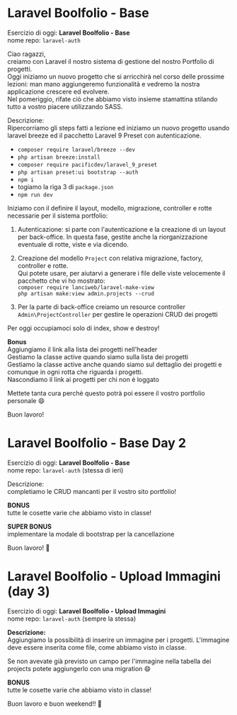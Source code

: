 # Laravel Boolfolio - Base

Esercizio di oggi: **Laravel Boolfolio - Base**  
nome repo: `laravel-auth`

Ciao ragazzi,  
creiamo con Laravel il nostro sistema di gestione del nostro Portfolio di progetti.  
Oggi iniziamo un nuovo progetto che si arricchirà nel corso delle prossime lezioni: man mano aggiungeremo funzionalità e vedremo la nostra applicazione crescere ed evolvere.  
Nel pomeriggio, rifate ciò che abbiamo visto insieme stamattina stilando tutto a vostro piacere utilizzando SASS.

Descrizione:  
Ripercorriamo gli steps fatti a lezione ed iniziamo un nuovo progetto usando laravel breeze ed il pacchetto Laravel 9 Preset con autenticazione.

-   `composer require laravel/breeze --dev`
-   `php artisan breeze:install`
-   `composer require pacificdev/laravel_9_preset`
-   `php artisan preset:ui bootstrap --auth`
-   `npm i`
-   togiamo la riga 3 di `package.json`
-   `npm run dev`

Iniziamo con il definire il layout, modello, migrazione, controller e rotte necessarie per il sistema portfolio:

1. Autenticazione: si parte con l'autenticazione e la creazione di un layout per back-office. In questa fase, gestite anche la riorganizzazione eventuale di rotte, viste e via dicendo.

2. Creazione del modello `Project` con relativa migrazione, factory, controller e rotte.  
   Qui potete usare, per aiutarvi a generare i file delle viste velocemente il pacchetto che vi ho mostrato:  
   `composer require lanciweb/laravel-make-view`  
   `php artisan make:view admin.projects --crud`

3. Per la parte di back-office creiamo un resource controller `Admin\ProjectController` per gestire le operazioni CRUD dei progetti

Per oggi occupiamoci solo di index, show e destroy!

**Bonus**  
Aggiungiamo il link alla lista dei progetti nell'header  
Gestiamo la classe active quando siamo sulla lista dei progetti  
Gestiamo la classe active anche quando siamo sul dettaglio dei progetti e comunque in ogni rotta che riguarda i progetti.  
Nascondiamo il link ai progetti per chi non è loggato

Mettete tanta cura perchè questo potrà poi essere il vostro portfolio personale :smile:

Buon lavoro!

# Laravel Boolfolio - Base Day 2

Esercizio di oggi: **Laravel Boolfolio - Base**  
nome repo: `laravel-auth` (stessa di ieri)

Descrizione:  
completiamo le CRUD mancanti per il vostro sito portfolio!

**BONUS**  
tutte le cosette varie che abbiamo visto in classe!

**SUPER BONUS**  
implementare la modale di bootstrap per la cancellazione

Buon lavoro! :slightly_smiling_face:

# Laravel Boolfolio - Upload Immagini (day 3)

Esercizio di oggi: **Laravel Boolfolio - Upload Immagini**  
nome repo: `laravel-auth` (sempre la stessa)

**Descrizione:**  
Aggiungiamo la possibilità di inserire un immagine per i progetti. L'immagine deve essere inserita come file, come abbiamo visto in classe.

Se non avevate già previsto un campo per l'immagine nella tabella dei projects potete aggiungerlo con una migration :smile:

**BONUS**  
tutte le cosette varie che abbiamo visto in classe!

Buon lavoro e buon weekend!! :slightly_smiling_face:
